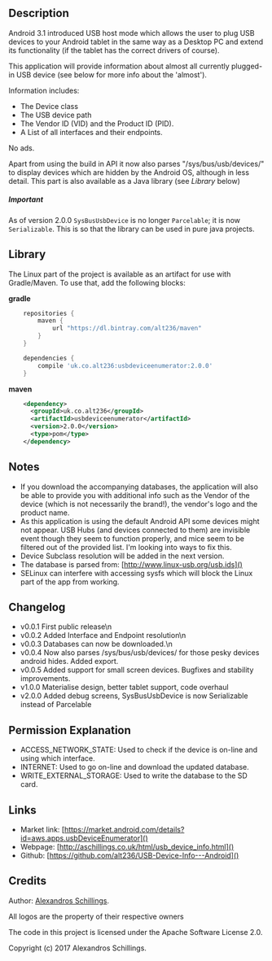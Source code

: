 Description
-----------
Android 3.1 introduced USB host mode which allows the user to plug USB devices to your Android tablet in the same way as a Desktop PC and extend its functionality (if the tablet has the correct drivers of course).

This application will provide information about almost all currently plugged-in USB device (see below for more info about the 'almost').

Information includes:

* The Device class
* The USB device path
* The Vendor ID (VID) and the Product ID (PID).
* A List of all interfaces and their endpoints.

No ads.

Apart from using the build in API it now also parses "/sys/bus/usb/devices/" to display devices which are hidden by the Android OS, although in less detail. 
This part is also available as a Java library (see <i>Library</i> below)

##### Important
As of version 2.0.0 `SysBusUsbDevice` is no longer `Parcelable`; it is now `Serializable`. This is so that the library can be used in pure java projects. 

Library
-----------
The Linux part of the project is available as an artifact for use with Gradle/Maven. 
To use that, add the following blocks:

<b>gradle</b>
```groovy
	repositories {
		maven {
			url "https://dl.bintray.com/alt236/maven"
		}
	}

	dependencies {
		compile 'uk.co.alt236:usbdeviceenumerator:2.0.0'
	}
```
<b>maven</b>
```xml
    <dependency>
      <groupId>uk.co.alt236</groupId>
      <artifactId>usbdeviceenumerator</artifactId>
      <version>2.0.0</version>
      <type>pom</type>
    </dependency>
```

Notes
-----------

* If you download the accompanying databases, the application will also be able to provide you with additional info such as the Vendor of the device (which is not necessarily the brand!), the vendor's logo and the product name.
* As this application is using the default Android API some devices might not appear. USB Hubs (and devices connected to them) are invisible event though they seem to function properly, and mice seem to be filtered out of the provided list. I'm looking into ways to fix this.
* Device Subclass resolution will be added in the next version.
* The database is parsed from: [http://www.linux-usb.org/usb.ids]()
* SELinux can interfere with accessing sysfs which will block the Linux part of the app from working.

Changelog
-----------
* v0.0.1 First public release\n
* v0.0.2 Added Interface and Endpoint resolution\n
* v0.0.3 Databases can now be downloaded.\n
* v0.0.4 Now also parses /sys/bus/usb/devices/ for those pesky devices android hides. Added export.
* v0.0.5 Added support for small screen devices. Bugfixes and stability improvements.
* v1.0.0 Materialise design, better tablet support, code overhaul
* v2.0.0 Added debug screens, SysBusUsbDevice is now Serializable instead of Parcelable

Permission Explanation
-----------
* ACCESS_NETWORK_STATE: Used to check if the device is on-line and using which interface.
* INTERNET: Used to go on-line and download the updated database.
* WRITE_EXTERNAL_STORAGE: Used to write the database to the SD card.
	
Links
-----------
* Market link: [https://market.android.com/details?id=aws.apps.usbDeviceEnumerator]()
* Webpage: [http://aschillings.co.uk/html/usb_device_info.html]()
* Github: [https://github.com/alt236/USB-Device-Info---Android]()

Credits
-----------
Author: [Alexandros Schillings](https://github.com/alt236).

All logos are the property of their respective owners

The code in this project is licensed under the Apache Software License 2.0.

Copyright (c) 2017 Alexandros Schillings.